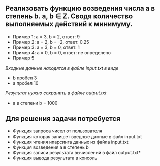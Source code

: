 ## Реализовать функцию возведения числа а в степень b. a, b ∈ Z. Сводя количество выполняемых действий к минимуму.
 * Пример 1: а = 3, b = 2, ответ: 9
 * Пример 2: а = 2, b = -2, ответ: 0.25
 * Пример 3: а = 3, b = 0, ответ: 1
 * Пример 4: а = 0, b = 0, ответ: не определено
 * Пример 5

 *Входные данные находятся в файле input.txt в виде*
 * b пробел 3
 * a пробел 10

 *Результат нужно сохранить в файле output.txt*
 * a в степени b = 1000

## Для решения задачи потребуется
* Функция запроса чисел от пользователя
* Функция которая запишет введные данные в файл input.txt
* Функция чтения ипарсинга данных из файла input.txt
* Функция возведения a в степень b
* Функция записи результата вычислений в файл output.txt*
* Функция вывода результата в консоль
